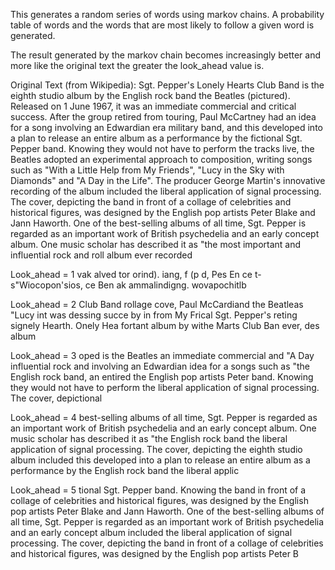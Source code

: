 This generates a random series of words using markov chains. A probability table of words and the words that are most likely to follow a given word is generated. 

The result generated by the markov chain becomes increasingly better and more like the original text the greater the look_ahead value is.

Original Text (from Wikipedia):
Sgt. Pepper's Lonely Hearts Club Band is the eighth studio album by the English rock band the Beatles (pictured). Released on 1 June 1967, it was an immediate commercial and critical success. After the group retired from touring, Paul McCartney had an idea for a song involving an Edwardian era military band, and this developed into a plan to release an entire album as a performance by the fictional Sgt. Pepper band. Knowing they would not have to perform the tracks live, the Beatles adopted an experimental approach to composition, writing songs such as "With a Little Help from My Friends", "Lucy in the Sky with Diamonds" and "A Day in the Life". The producer George Martin's innovative recording of the album included the liberal application of signal processing. The cover, depicting the band in front of a collage of celebrities and historical figures, was designed by the English pop artists Peter Blake and Jann Haworth. One of the best-selling albums of all time, Sgt. Pepper is regarded as an important work of British psychedelia and an early concept album. One music scholar has described it as "the most important and influential rock and roll album ever recorded

Look_ahead = 1
vak alved tor orind). iang, f (p d, Pes En ce t-s"Wiocopon'sios, ce Ben ak ammalindigng. wovapochitlb

Look_ahead = 2
Club Band rollage cove, Paul McCardiand the Beatleas "Lucy int was dessing succe by in from My Frical Sgt. Pepper's reting signely Hearth. Onely Hea fortant album by withe Marts Club Ban ever, des album

Look_ahead = 3
oped is the Beatles an immediate commercial and "A Day influential rock and involving an Edwardian idea for a songs such as "the English rock band, an entired the English pop artists Peter band. Knowing they would not have to perform the liberal application of signal processing. The cover, depictional 

Look_ahead = 4
best-selling albums of all time, Sgt. Pepper is regarded as an important work of British psychedelia and an early concept album. One music scholar has described it as "the English rock band the liberal application of signal processing. The cover, depicting the eighth studio album included this developed into a plan to release an entire album as a performance by the English rock band the liberal applic

Look_ahead = 5
tional Sgt. Pepper band. Knowing the band in front of a collage of celebrities and historical figures, was designed by the English pop artists Peter Blake and Jann Haworth. One of the best-selling albums of all time, Sgt. Pepper is regarded as an important work of British psychedelia and an early concept album included the liberal application of signal processing. The cover, depicting the band in front of a collage of celebrities and historical figures, was designed by the English pop artists Peter B